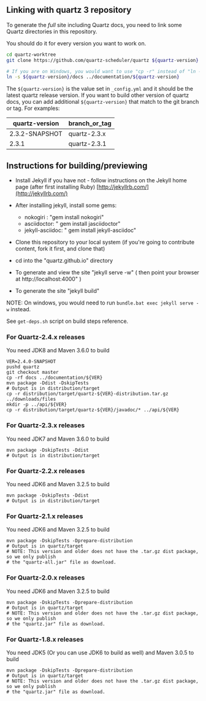## Linking with quartz 3 repository

To generate the *full* site including Quartz docs, you need to link some Quartz directories in this repository.

You should do it for every version you want to work on.

```bash
cd quartz-worktree
git clone https://github.com/quartz-scheduler/quartz ${quartz-version}

# If you are on Windows, you would want to use "cp -r" instead of "ln -s"
ln -s ${quartz-version}/docs ../documentation/${quartz-version}
```

The `${quartz-version}` is the value set in `_config.yml` and it should be the latest
quartz release version. If you want to build other version of quartz docs, you can
add additional `${quartz-version}` that match to the git branch or tag. For examples: 

|quartz-version |branch_or_tag |
|---------------|--------------|
|2.3.2-SNAPSHOT |quartz-2.3.x  |
|2.3.1          |quartz-2.3.1  |

## Instructions for building/previewing

* Install Jekyll if you have not - follow instructions on the Jekyll home page (after first installing Ruby)
[http://jekyllrb.com/](http://jekyllrb.com/)

* After installing jekyll, install some gems:
  * nokogiri : "gem install nokogiri"
  * asciidoctor: " gem install jasciidoctor"
  * jekyll-asciidoc: " gem install jekyll-asciidoc"

* Clone this repository to your local system (if you're going to contribute content, fork it first, and clone that)
* cd into the "quartz.github.io" directory

* To generate and view the site "jekyll serve -w"   ( then point your browser at http://localhost:4000" )
* To generate the site "jekyll build"  

NOTE: On windows, you would need to run `bundle.bat exec jekyll serve -w` instead.

See `get-deps.sh` script on build steps reference.

### For Quartz-2.4.x releases

You need JDK8 and Maven 3.6.0 to build
```
VER=2.4.0-SNAPSHOT
pushd quartz
git checkout master
cp -rf docs ../documentation/${VER}
mvn package -Ddist -DskipTests
# Output is in distribution/target
cp -r distribution/target/quartz-${VER}-distribution.tar.gz ../downloads/files
mkdir -p ../api/${VER}
cp -r distribution/target/quartz-${VER}/javadoc/* ../api/${VER}
```

### For Quartz-2.3.x releases

You need JDK7 and Maven 3.6.0 to build
```
mvn package -DskipTests -Ddist 
# Output is in distribution/target
```

### For Quartz-2.2.x releases

You need JDK6 and Maven 3.2.5 to build
```
mvn package -DskipTests -Ddist
# Output is in distribution/target
```

### For Quartz-2.1.x releases

You need JDK6 and Maven 3.2.5 to build
```
mvn package -DskipTests -Dprepare-distribution
# Output is in quartz/target
# NOTE: This version and older does not have the .tar.gz dist package, so we only publish
# the "quartz-all.jar" file as download.
```


### For Quartz-2.0.x releases

You need JDK6 and Maven 3.2.5 to build
```
mvn package -DskipTests -Dprepare-distribution
# Output is in quartz/target
# NOTE: This version and older does not have the .tar.gz dist package, so we only publish
# the "quartz.jar" file as download.
```

### For Quartz-1.8.x releases

You need JDK5 (Or you can use JDK6 to build as well) and Maven 3.0.5 to build
```
mvn package -DskipTests -Dprepare-distribution
# Output is in quartz/target
# NOTE: This version and older does not have the .tar.gz dist package, so we only publish
# the "quartz.jar" file as download.
```